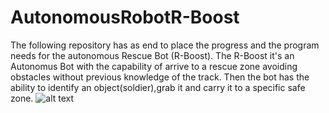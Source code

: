 # AutonomousRobotR-Boost
The following repository has as end to place the progress and the program needs for the autonomous Rescue Bot (R-Boost). The R-Boost it's an Autonomus Bot with the capability of arrive to a rescue zone avoiding obstacles without previous knowledge of the track.  Then the bot has the ability to identify an object(soldier),grab it and carry it to a specific safe zone.
![alt text](R4.jpg)
